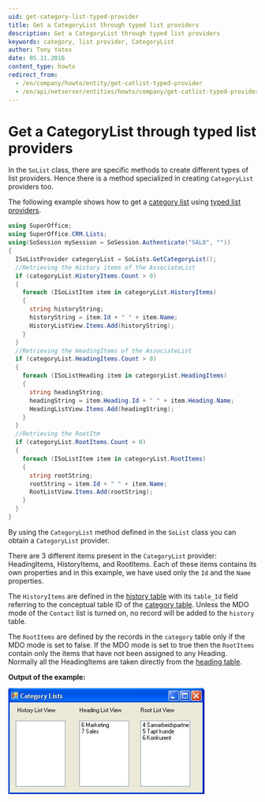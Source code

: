 ```yaml
---
uid: get-category-list-typed-provider
title: Get a CategoryList through typed list providers
description: Get a CategoryList through typed list providers
keywords: category, list provider, CategoryList
author: Tony Yates
date: 05.11.2016
content_type: howto
redirect_from:
  - /en/company/howto/entity/get-catlist-typed-provider
  - /en/api/netserver/entities/howto/company/get-catlist-typed-provider
---
```


# Get a CategoryList through typed list providers

In the `SoList` class, there are specific methods to create different types of list providers. Hence there is a method specialized in creating `CategoryList` providers too.

The following example shows how to get a [category list][2] using [typed list providers][1].

```csharp
using SuperOffice;
using SuperOffice.CRM.Lists;
using(SoSession mySession = SoSession.Authenticate("SAL0", ""))
{
  ISoListProvider categoryList = SoLists.GetCategoryList();
  //Retrieving the History items of the AssociateList
  if (categoryList.HistoryItems.Count > 0)
  {
    foreach (ISoListItem item in categoryList.HistoryItems)
    {
      string historyString;
      historyString = item.Id + " " + item.Name;
      HistoryListView.Items.Add(historyString);
    }
  }
  //Retrieving the HeadingItems of the AssociateList
  if (categoryList.HeadingItems.Count > 0)
  {
    foreach (ISoListHeading item in categoryList.HeadingItems)
    {
      string headingString;
      headingString = item.Heading.Id + " " + item.Heading.Name;
      HeadingListView.Items.Add(headingString);
    }
  }
  //Retrieving the RootItm
  if (categoryList.RootItems.Count > 0)
  {
    foreach (ISoListItem item in categoryList.RootItems)
    {
      string rootString;
      rootString = item.Id + " " + item.Name;
      RootListView.Items.Add(rootString);
    }
  }
}
```

By using the `CategoryList` method defined in the `SoList` class you can obtain a `CategoryList` provider.

There are 3 different items present in the `CategoryList` provider: HeadingItems, HistoryItems, and RootItems. Each of these items contains its own properties and in this example, we have used only the `Id` and the `Name` properties.

The `HistoryItems` are defined in the [history table][1] with its `table_Id` field referring to the conceptual table ID of the [category table][4]. Unless the MDO mode of the `Contact` list is turned on, no record will be added to the `history` table.

The `RootItems` are defined by the records in the `category` table only if the MDO mode is set to false. If the MDO mode is set to true then the `RootItems` contain only the items that have not been assigned to any Heading. Normally all the HeadingItems are taken directly from the [heading table][5].

**Output of the example:**

![Get a CategoryList through typed list providers -screenshot][img1]

<!-- Referenced links -->
[1]: ../../../lists/entity/typed-list.md
[2]: ../../../../company/dev/index.md#categorylist
[4]: ../../../../database/tables/category.md
[5]: ../../../../database/tables/heading.md

<!-- Referenced images -->
[img1]: media/image002.jpg
